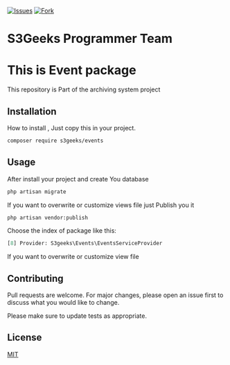 [![Issues](https://img.shields.io/github/issues/hesham911/events.svg?style=flat-square)](https://github.com/hesham911/events/issues)
[![Fork](https://img.shields.io/github/forks/hesham911/events.svg?style=flat-square)](https://github.com/hesham911/events/network/members)


S3Geeks Programmer Team 
================================================

# This is Event package 

This repository is Part of the archiving system project


## Installation

How to install , Just copy this in your project.

```bash
composer require s3geeks/events
```

## Usage

After install your project and create You database 

```python
php artisan migrate
```


If you want to overwrite or customize views file just Publish you it 

```python
php artisan vendor:publish
```

Choose the index of package like this:

```python
[8] Provider: S3geeks\Events\EventsServiceProvider
```

If you want to overwrite or customize view file


## Contributing
Pull requests are welcome. For major changes, please open an issue first to discuss what you would like to change.

Please make sure to update tests as appropriate.

## License
[MIT](https://choosealicense.com/licenses/mit/) 